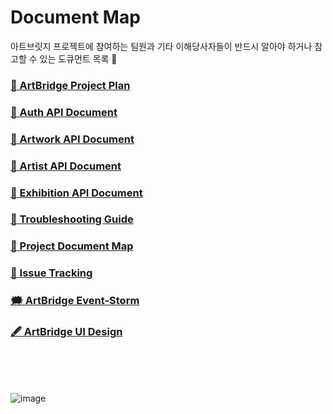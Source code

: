 # Document Map
아트브릿지 프로젝트에 참여하는 팀원과 기타 이해당사자들이 반드시 알아야 하거나 참고할 수 있는 도큐먼트 목록 👀

### <a href="https://docs.google.com/document/d/1kf_cxqEqJ0bHN7kmhLU3bXu3zMSUedux1ZangFXy4QM/edit?usp=sharing">📑 ArtBridge Project Plan</a>

### <a href="https://documenter.getpostman.com/view/23389689/2s93m7XNAd">📑 Auth API Document</a>

### <a href="https://documenter.getpostman.com/view/23389689/2s93m8xKaf">📑 Artwork API Document</a>

### <a href="https://documenter.getpostman.com/view/23389689/2s93mBwJyG">📑 Artist API Document</a>

### <a href="https://documenter.getpostman.com/view/23389689/2s93shzpR5">📑 Exhibition API Document</a>

### <a href="https://docs.google.com/document/d/155PZaictiHvBu39ALJKqT-Ghydsygtmi9WsiORSXCRI/edit?usp=sharing">📑 Troubleshooting Guide</a>

### <a href="https://docs.google.com/document/d/1wKqRVYzxNwHEQMGDJA9okuYBnzrMUmL_btbaPoKrrZY/edit?usp=drive_link">📑 Project Document Map</a>

### <a href="https://docs.google.com/spreadsheets/d/13twho9c4r748ppID__yHpZEdykgPUnCKgOfCarTrf6k/edit?usp=sharing">📑 Issue Tracking</a>

### <a href="">🗯️ ArtBridge Event-Storm</a>

### <a href="">🖋️ ArtBridge UI Design</a>


<br/>
<br/>
<br/>

![image](https://github.com/ArtBridge-s/.github/assets/46955032/6e989e99-06cb-465a-b530-68d33a11c95b)


